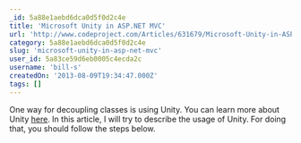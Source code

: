 ```yaml
---
_id: 5a88e1aebd6dca0d5f0d2c4e
title: 'Microsoft Unity in ASP.NET MVC'
url: 'http://www.codeproject.com/Articles/631679/Microsoft-Unity-in-ASP-NET-MVC'
category: 5a88e1aebd6dca0d5f0d2c4e
slug: 'microsoft-unity-in-asp-net-mvc'
user_id: 5a83ce59d6eb0005c4ecda2c
username: 'bill-s'
createdOn: '2013-08-09T19:34:47.000Z'
tags: []
---
```


One way for decoupling classes is using Unity. You can learn more about Unity <a href="http://msdn.microsoft.com/en-us/library/ff647202">here</a>. In this article, I will try to describe the usage of Unity. For doing that, you should follow the steps below.
